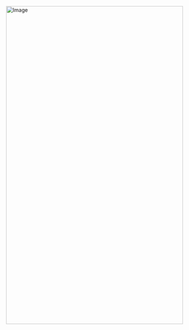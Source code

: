 <img width="480" height="862" alt="Image" src="https://github.com/user-attachments/assets/6a8079e9-578e-48cc-9d66-f985ec2a4f86" />
